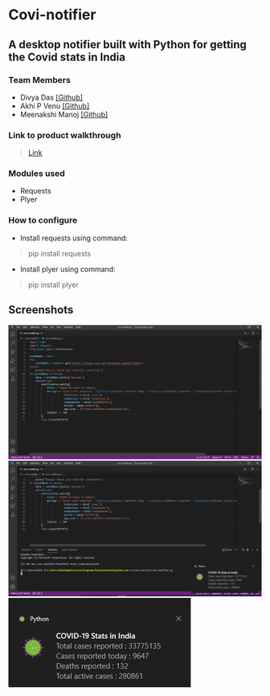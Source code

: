 # Covi-notifier
## A desktop notifier built with Python for getting the Covid stats in India
### Team Members
* Divya Das [[Github]](https://github.com/dx-dy-dz)
* Akhi P Venu [[Github]](https://github.com/Akhi-0812)
* Meenakshi Manoj [[Github]](https://github.com/Meenakshi-Manoj)
### Link to product walkthrough
> [Link](https://www.loom.com/share/4bcce78359b8478d8a8d0998ba11f589)
### Modules used
* Requests
* Plyer
### How to configure
* Install requests using command:
 > pip install requests
* Install plyer using command: 
 > pip install plyer
## Screenshots

![Screenshot](ss-1.png)
![Screenshot](ss-2.png)
![Screenshot](ss-3.png)
